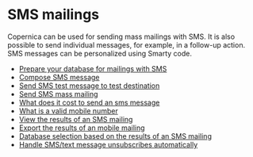 # SMS mailings

Copernica can be used for sending mass mailings with SMS. It is also
possible to send individual messages, for example, in a follow-up
action. SMS messages can be personalized using Smarty code.

-   [Prepare your database for mailings with
    SMS](./prepare-your-database-for-mailings-with-sms.md)
-   [Compose SMS
    message](./compose-sms-message.md)
-   [Send SMS test message to test
    destination](./send-sms-test-message-to-test-destination.md)
-   [Send SMS mass
    mailing](./how-do-i-send-a-mobile-mass-mailing.md)
-   [What does it cost to send an sms
    message](./invoicing-of-mobile-messages.md)
-   [What is a valid mobile
    number](./what-is-a-valid-mobile-number.md)
-   [View the results of an SMS
    mailing](./viewing-the-results-of-a-mobile-mailing.md)
-   [Export the results of an mobile
    mailing](./exporting-the-results-of-a-mobile-mailing.md)
-   [Database selection based on the results of an SMS
    mailing](./create-selections-based-on-the-results-of-mobile-mailings.md)
-   [Handle SMS/text message unsubscribes
    automatically](./handle-sms-text-message-unsubscribes-automatically.md "Handle SMS/text message unsubscribes automatically")

